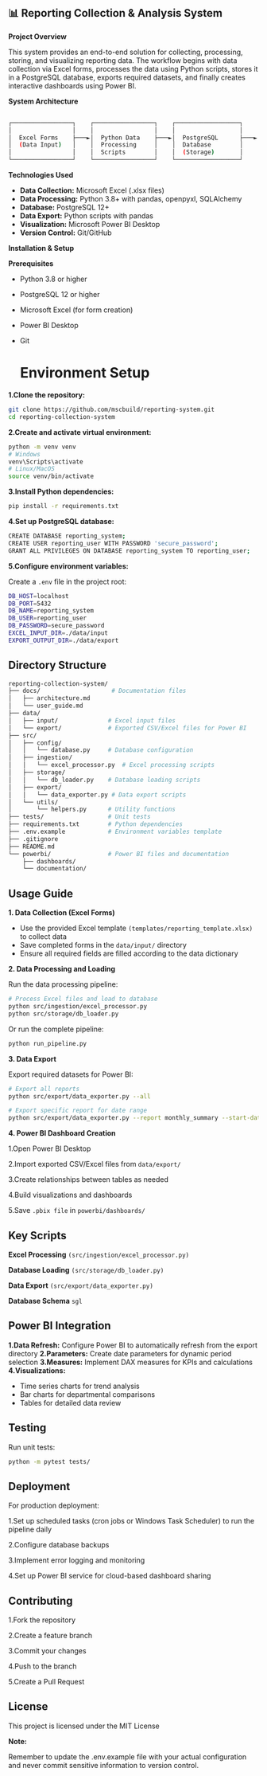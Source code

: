 ## 📊 Reporting Collection & Analysis System

**Project Overview**

This system provides an end-to-end solution for collecting, processing, storing, and visualizing reporting data. The workflow begins with data collection via Excel forms, processes the data using Python scripts, stores it in a PostgreSQL database, exports required datasets, and finally creates interactive dashboards using Power BI.

**System Architecture**

~~~bash

┌─────────────────┐    ┌─────────────────┐    ┌──────────────────┐    ┌─────────────────┐    ┌─────────────────┐
│                 │    │                 │    │                  │    │                 │    │                 │
│  Excel Forms    ├───►│  Python Data    ├───►│  PostgreSQL      ├───►│  Python Export  ├───►│  Power BI       │
│  (Data Input)   │    │  Processing     │    │  Database        │    │  Scripts        │    │  Dashboards     │
│                 │    │  Scripts        │    │  (Storage)       │    │                 │    │                 │
└─────────────────┘    └─────────────────┘    └──────────────────┘    └─────────────────┘    └─────────────────┘
~~~

**Technologies Used**

- **Data Collection:** Microsoft Excel (.xlsx files)
- **Data Processing:** Python 3.8+ with pandas, openpyxl, SQLAlchemy
- **Database:** PostgreSQL 12+
- **Data Export:** Python scripts with pandas
- **Visualization:** Microsoft Power BI Desktop
- **Version Control:** Git/GitHub

**Installation & Setup**

**Prerequisites**
- Python 3.8 or higher
- PostgreSQL 12 or higher
- Microsoft Excel (for form creation)
- Power BI Desktop
- Git

  # Environment Setup

**1.Clone the repository:**

~~~bash
git clone https://github.com/mscbuild/reporting-system.git
cd reporting-collection-system
~~~

**2.Create and activate virtual environment:**

~~~bash
python -m venv venv
# Windows
venv\Scripts\activate
# Linux/MacOS
source venv/bin/activate
~~~

**3.Install Python dependencies:**

~~~bash
pip install -r requirements.txt
~~~

**4.Set up PostgreSQL database:**

~~~bash
CREATE DATABASE reporting_system;
CREATE USER reporting_user WITH PASSWORD 'secure_password';
GRANT ALL PRIVILEGES ON DATABASE reporting_system TO reporting_user;
~~~

**5.Configure environment variables:**

Create a `.env` file in the project root:

~~~bash
DB_HOST=localhost
DB_PORT=5432
DB_NAME=reporting_system
DB_USER=reporting_user
DB_PASSWORD=secure_password
EXCEL_INPUT_DIR=./data/input
EXPORT_OUTPUT_DIR=./data/export
~~~

## Directory Structure

~~~bash
reporting-collection-system/
├── docs/                    # Documentation files
│   ├── architecture.md
│   └── user_guide.md
├── data/
│   ├── input/              # Excel input files
│   └── export/             # Exported CSV/Excel files for Power BI
├── src/
│   ├── config/
│   │   └── database.py     # Database configuration
│   ├── ingestion/
│   │   └── excel_processor.py  # Excel processing scripts
│   ├── storage/
│   │   └── db_loader.py    # Database loading scripts
│   ├── export/
│   │   └── data_exporter.py # Data export scripts
│   └── utils/
│       └── helpers.py      # Utility functions
├── tests/                  # Unit tests
├── requirements.txt        # Python dependencies
├── .env.example            # Environment variables template
├── .gitignore
├── README.md
└── powerbi/                # Power BI files and documentation
    ├── dashboards/
    └── documentation/
~~~

## Usage Guide

**1. Data Collection (Excel Forms)**

- Use the provided Excel template `(templates/reporting_template.xlsx)` to collect data
- Save completed forms in the `data/input/` directory
- Ensure all required fields are filled according to the data dictionary

**2. Data Processing and Loading**

Run the data processing pipeline:

~~~bash
# Process Excel files and load to database
python src/ingestion/excel_processor.py
python src/storage/db_loader.py
~~~

Or run the complete pipeline:

~~~bash
python run_pipeline.py
~~~

**3. Data Export**

Export required datasets for Power BI:

~~~bash
# Export all reports
python src/export/data_exporter.py --all

# Export specific report for date range
python src/export/data_exporter.py --report monthly_summary --start-date 2023-01-01 --end-date 2023-12-31
~~~

**4. Power BI Dashboard Creation**

1.Open Power BI Desktop

2.Import exported CSV/Excel files from `data/export/`

3.Create relationships between tables as needed

4.Build visualizations and dashboards

5.Save `.pbix file` in `powerbi/dashboards/`

## Key Scripts

**Excel Processing** `(src/ingestion/excel_processor.py)`

**Database Loading** `(src/storage/db_loader.py)`

**Data Export** `(src/export/data_exporter.py)`

**Database Schema** `sgl`

## Power BI Integration

**1.Data Refresh:** Configure Power BI to automatically refresh from the export directory
**2.Parameters:** Create date parameters for dynamic period selection
**3.Measures:** Implement DAX measures for KPIs and calculations
**4.Visualizations:**
- Time series charts for trend analysis
- Bar charts for departmental comparisons
- Tables for detailed data review

## Testing

Run unit tests:

~~~bash
python -m pytest tests/
~~~

## Deployment

For production deployment:

1.Set up scheduled tasks (cron jobs or Windows Task Scheduler) to run the pipeline daily

2.Configure database backups

3.Implement error logging and monitoring

4.Set up Power BI service for cloud-based dashboard sharing

## Contributing

1.Fork the repository

2.Create a feature branch  

3.Commit your changes  

4.Push to the branch  

5.Create a Pull Request

## License

This project is licensed under the MIT License  

**Note:** 

Remember to update the .env.example file with your actual configuration and never commit sensitive information to version control.

